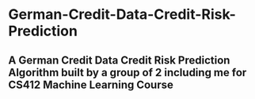 # German-Credit-Data-Credit-Risk-Prediction
## A German Credit Data Credit Risk Prediction Algorithm built by a group of 2 including me for CS412 Machine Learning Course
